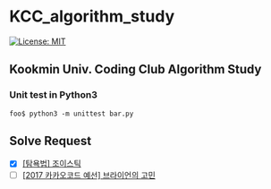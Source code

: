 # KCC_algorithm_study

[![License: MIT](https://img.shields.io/badge/License-MIT-yellow.svg)](https://opensource.org/licenses/MIT)

## Kookmin Univ. Coding Club Algorithm Study

### Unit test in Python3

```console
foo$ python3 -m unittest bar.py
```

## Solve Request

- [X] [[탐욕법] 조이스틱](https://programmers.co.kr/learn/courses/30/lessons/42860)
- [ ] [[2017 카카오코드 예선] 브라이언의 고민](https://programmers.co.kr/learn/courses/30/lessons/1830)

